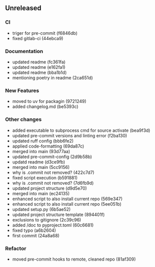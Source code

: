 ## Unreleased

### CI

- triger for pre-commit (f6846db)
- fixed gitlab-ci (44ebca9)

### Documentation

- updated readme (fc361fa)
- updated readme (e162fa1)
- updated readme (bba1b1d)
- mentioning poetry in readme (2ca651d)

### New Features

- moved to uv for packagin (9721249)
- added changelog.md (be5393c)

### Other changes

- added executable to subprocess cmd for source activate (bea9f3d)
- updated pre-commit versions and linting error (f2ba130)
- updated ruff config (bbb6fe2)
- applied code-formatting (69da87c)
- merged into main (93d77aa)
- updated pre-commit-config (2d9b58b)
- updatd readme (d3ce9fb)
- merged into main (5cc9156)
- why is .commit not removed? (422c7d7)
- fixed script execution (b591881)
- why is .commit not removed? (7d6fb9d)
- updated project structure (d9d5e70)
- merged into main (ec24135)
- enhanced script to also install current repo (569e347)
- enhanced script to also install current repo (5ee051b)
- updated setup.py (6b5ae52)
- updated project structure template (894401f)
- exclusions to gitignore (2c39c96)
- added /doc to pyproject.toml (60c6681)
- fixed typo (a6b2604)
- first commit (24a8a68)

### Refactor

- moved pre-commit hooks to remote, cleaned repo (81af309)
